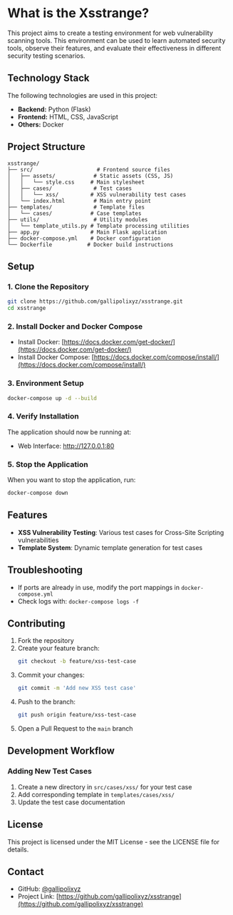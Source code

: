 # What is the Xsstrange?

This project aims to create a testing environment for web vulnerability scanning tools. This environment can be used to learn automated security tools, observe their features, and evaluate their effectiveness in different security testing scenarios.

## Technology Stack

The following technologies are used in this project:
- **Backend:** Python (Flask)
- **Frontend:** HTML, CSS, JavaScript
- **Others:** Docker

## Project Structure

```
xsstrange/
├── src/                    # Frontend source files
│   ├── assets/            # Static assets (CSS, JS)
│   │   └── style.css     # Main stylesheet
│   ├── cases/             # Test cases
│   │   └── xss/          # XSS vulnerability test cases
│   └── index.html         # Main entry point
├── templates/             # Template files
│   └── cases/            # Case templates
├── utils/                 # Utility modules
│   └── template_utils.py # Template processing utilities
├── app.py                # Main Flask application
├── docker-compose.yml    # Docker configuration
└── Dockerfile           # Docker build instructions
```

## Setup

### 1. Clone the Repository
```bash
git clone https://github.com/gallipolixyz/xsstrange.git
cd xsstrange
```

### 2. Install Docker and Docker Compose
- Install Docker: [https://docs.docker.com/get-docker/](https://docs.docker.com/get-docker/)
- Install Docker Compose: [https://docs.docker.com/compose/install/](https://docs.docker.com/compose/install/)

### 3. Environment Setup
```bash
docker-compose up -d --build
```

### 4. Verify Installation
The application should now be running at:
- Web Interface: http://127.0.0.1:80

### 5. Stop the Application
When you want to stop the application, run:
```bash
docker-compose down
```

## Features

- **XSS Vulnerability Testing**: Various test cases for Cross-Site Scripting vulnerabilities
- **Template System**: Dynamic template generation for test cases

## Troubleshooting

- If ports are already in use, modify the port mappings in `docker-compose.yml`
- Check logs with: `docker-compose logs -f`

## Contributing

1. Fork the repository
2. Create your feature branch:
   ```bash
   git checkout -b feature/xss-test-case
   ```
3. Commit your changes:
   ```bash
   git commit -m 'Add new XSS test case'
   ```
4. Push to the branch:
   ```bash
   git push origin feature/xss-test-case
   ```
5. Open a Pull Request to the `main` branch

## Development Workflow

### Adding New Test Cases
1. Create a new directory in `src/cases/xss/` for your test case
2. Add corresponding template in `templates/cases/xss/`
3. Update the test case documentation

## License

This project is licensed under the MIT License - see the LICENSE file for details.

## Contact

- GitHub: [@gallipolixyz](https://github.com/gallipolixyz)
- Project Link: [https://github.com/gallipolixyz/xsstrange](https://github.com/gallipolixyz/xsstrange)
